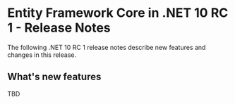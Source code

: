 # Entity Framework Core in .NET 10 RC 1 - Release Notes

The following .NET 10 RC 1 release notes describe new features and changes in
this release.

## What's new features

TBD
